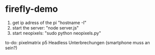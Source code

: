 # firefly-demo

1. get ip adress of the pi "hostname -I"
2. start the server: "node server.js"
3. start neopixels: "sudo python neopixels.py"

to-do:
pixelmatrix
p5 Headless
Unterbrechungen (smartphone muss an sein?)
